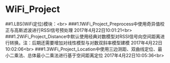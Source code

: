 # WiFi_Project
##1.LBS(WiFi定位)模块：\<br>
###1.1WiFi_Project_Preprocess中使用奇异值校正与高斯滤波进行RSSI信号预处理 2017年4月22日10:01:21\<br>
###1.2WiFi_Project_Distance中默认使用经典对数模型对RSSI信号向空间距离进行转换。注：后期还需要增加对线性模型与对数双斜率模型建模 2017年4月22日10:02:06\<br>
###1.3WiFi_Project_Location中使用三边测距、双曲线定位、最小二乘法、总体最小二乘法进行基于空间距离定位 2017年4月22日10:05:36\<br>
